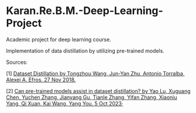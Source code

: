 # Karan.Re.B.M.-Deep-Learning-Project
Academic project for deep learning course.

Implementation of data distillation by utilizing pre-trained models.

Sources:

[1] [Dataset Distillation by Tongzhou Wang, Jun-Yan Zhu, Antonio Torralba, Alexei A. Efros. 27 Nov 2018.](https://https://paperswithcode.com/paper/dataset-distillation)

[2] [Can pre-trained models assist in dataset distillation? by Yao Lu, Xuguang Chen, Yuchen Zhang, Jianyang Gu, Tianle Zhang, Yifan Zhang, Xiaoniu Yang, Qi Xuan, Kai Wang, Yang You. 5 Oct 2023·](https://paperswithcode.com/paper/can-pre-trained-models-assist-in-dataset)
